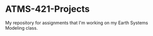 # ATMS-421-Projects
My repository for assignments that I'm working on my Earth Systems Modeling class.
